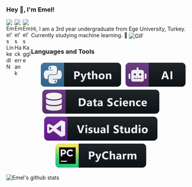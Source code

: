 ### Hey 👋, I'm Emel!

<a href="https://www.linkedin.com/in/emel-kayac%C4%B1-825a19178/">
  <img align="left" alt="Emel's LinkedIN" width="22px" src="https://cdn.jsdelivr.net/npm/simple-icons@v3/icons/linkedin.svg" />
<a />

<a href="https://www.hackerrank.com/kayaciemel18">
  <img align="left" alt="Emel's Hackerrank" width="22px" src="https://cdn.jsdelivr.net/npm/simple-icons@v3/icons/hackerrank.svg" />
</a>
<a href="https://www.kaggle.com/emelkayaci">
  <img align="left" alt="Emel's Kaggle" width="22px" src="https://cdn.jsdelivr.net/npm/simple-icons@3.1.0/icons/kaggle.svg" />
</a>
<br />
Hi, I am a 3rd year undergraduate from Ege University, Turkey. Currently studying machine learning. 🤖 
  <img align="center" alt="GIF" src="https://media.giphy.com/media/tczJoRU7XwBS8/giphy.gif" />
<br />

### Languages and Tools

<p align="center">
 <img src="https://github.com/anishghimire603/anishghimire603/blob/master/Assets/python.svg" alt="python" style="vertical-align:top; margin:4px">
 <img src="https://github.com/anishghimire603/anishghimire603/blob/master/Assets/ai.svg" alt="ai" style="vertical-align:top; margin:4px">
 <img src="https://github.com/anishghimire603/anishghimire603/blob/master/Assets/datascience.svg" alt="datascience" style="vertical-align:top; margin:4px">
 <img src="https://github.com/anishghimire603/anishghimire603/blob/master/Assets/visualstudio.svg" alt="vs" style="vertical-align:top; margin:4px">
 <img src="https://github.com/anishghimire603/anishghimire603/blob/master/Assets/jetbrains_pycharm.svg" alt="pycharm" style="vertical-align:top; margin:4px">
</p>

![Emel's github stats](https://github-readme-stats.vercel.app/api?username=emel-kayaci&show_icons=true&hide_border=true)
